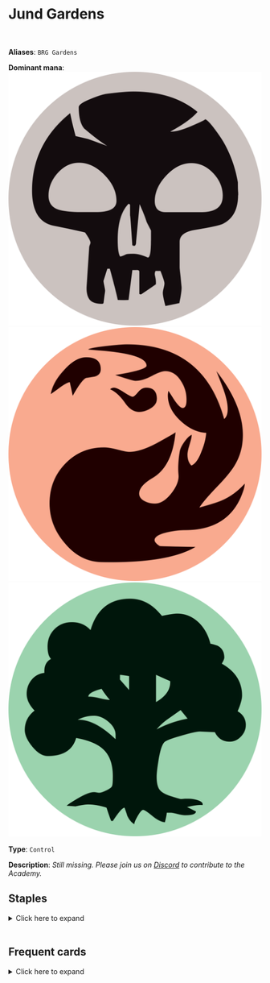 <!-- This page is automatically generated by Myr: do not update it manually. -->
<!-- Changes directly applied here will be lost. -->
<!-- If you plan to update this page, please update the template at https://github.com/Pauperformance/pauperformance-bot -->
<!-- Templates can be found under pauperformance-bot/resources/templates/ -->
# Jund Gardens
<br/>

**Aliases**: `BRG Gardens`


**Dominant mana**: <img src="../resources/images/mana/B.png" class="dominant-mana-icon"/> <img src="../resources/images/mana/R.png" class="dominant-mana-icon"/> <img src="../resources/images/mana/G.png" class="dominant-mana-icon"/>

**Type**: `Control`

**Description**: _Still missing. Please join us on [Discord](https://discord.gg/fYQbpjjkQ3) to contribute to the Academy._


## **Staples**

<details>
  <summary>Click here to expand</summary>
<a href="https://scryfall.com/card/clb/882/bojuka-bog"><img src="https://c1.scryfall.com/file/scryfall-cards/normal/front/f/8/f8f1c157-cebc-45fe-9caa-1ea4b305ccfc.jpg" class="archetype-card rounded-image"/></a>
<a href="https://scryfall.com/card/clb/119/cast-down"><img src="https://cards.scryfall.io/normal/front/a/b/aba79021-39af-4e74-beb5-f2f508c865b2.jpg" class="archetype-card rounded-image"/></a>
<a href="https://scryfall.com/card/otc/131/deadly-dispute"><img src="https://cards.scryfall.io/normal/front/e/d/ed01650e-4eb5-4884-9cc6-947b0e20dd3c.jpg" class="archetype-card rounded-image"/></a>
<a href="https://scryfall.com/card/c21/245/ichor-wellspring"><img src="https://cards.scryfall.io/normal/front/1/c/1ccdb407-ac8f-4736-89d3-ab0d086096ea.jpg" class="archetype-card rounded-image"/></a>
<a href="https://scryfall.com/card/c18/262/khalni-garden"><img src="https://cards.scryfall.io/normal/front/3/e/3e0f6ae6-b303-405a-8efa-91de9692768e.jpg" class="archetype-card rounded-image"/></a>
<a href="https://scryfall.com/card/otj/281/swamp"><img src="https://cards.scryfall.io/normal/front/e/b/eb7dc259-9949-4673-a8f1-874396948392.jpg" class="archetype-card rounded-image"/></a>
<a href="https://scryfall.com/card/cmm/190/thorn-of-the-black-rose"><img src="https://cards.scryfall.io/normal/front/b/4/b4b266e2-1cad-40df-bc0e-3e1464b299b3.jpg" class="archetype-card rounded-image"/></a>
</details><br/>



## **Frequent cards**

<details>
  <summary>Click here to expand</summary>
<a href="https://scryfall.com/card/tsr/151/ancient-grudge"><img src="https://c1.scryfall.com/file/scryfall-cards/normal/front/5/f/5f28d4a2-6c75-44c2-93ac-e7159c1c623f.jpg" class="archetype-card rounded-image"/></a>
<a href="https://scryfall.com/card/cmm/374/campfire"><img src="https://cards.scryfall.io/normal/front/3/4/34b64d10-c012-4370-b475-755c4025a348.jpg" class="archetype-card rounded-image"/></a>
<a href="https://scryfall.com/card/mh1/84/crypt-rats"><img src="https://cards.scryfall.io/normal/front/9/6/96916db2-5121-4ff1-880c-369744f11ecf.jpg" class="archetype-card rounded-image"/></a>
<a href="https://scryfall.com/card/mh1/86/defile"><img src="https://cards.scryfall.io/normal/front/5/b/5bcb4398-edd1-41a7-a496-b12bce22ceb6.jpg" class="archetype-card rounded-image"/></a>
<a href="https://scryfall.com/card/cmm/154/drown-in-sorrow"><img src="https://cards.scryfall.io/normal/front/4/5/4512357b-0d08-4996-9301-5853eae1ea64.jpg" class="archetype-card rounded-image"/></a>
<a href="https://scryfall.com/card/lci/105/fanatical-offering"><img src="https://cards.scryfall.io/normal/front/d/8/d896dd52-b134-4b55-ab91-ccb05ecc50f4.jpg" class="archetype-card rounded-image"/></a>
<a href="https://scryfall.com/card/dmu/247/geothermal-bog"><img src="https://cards.scryfall.io/normal/front/1/e/1e62fe57-4fa4-4bfd-8e31-9f6db774d7e2.jpg" class="archetype-card rounded-image"/></a>
<a href="https://scryfall.com/card/dmu/248/haunted-mire"><img src="https://cards.scryfall.io/normal/front/1/6/16f5e958-56e6-4666-a534-24deba6f652d.jpg" class="archetype-card rounded-image"/></a>
<a href="https://scryfall.com/card/ltr/243/lembas"><img src="https://cards.scryfall.io/normal/front/3/b/3b46aacf-b31a-4380-9e4b-82795fbaba3b.jpg" class="archetype-card rounded-image"/></a>
<a href="https://scryfall.com/card/neo/120/reckoners-bargain"><img src="https://cards.scryfall.io/normal/front/6/3/6338942d-d650-4571-8ec6-4d658792c53e.jpg" class="archetype-card rounded-image"/></a>
<a href="https://scryfall.com/card/mid/119/rotten-reunion"><img src="https://cards.scryfall.io/normal/front/9/7/97398ad2-675b-4a34-aab7-935dd6714f1c.jpg" class="archetype-card rounded-image"/></a>
<a href="https://scryfall.com/card/gvl/53/snuff-out"><img src="https://cards.scryfall.io/normal/front/7/5/75bbe89f-09af-494e-b58e-271f64bde4b5.jpg" class="archetype-card rounded-image"/></a>
<a href="https://scryfall.com/card/wth/81/spinning-darkness"><img src="https://cards.scryfall.io/normal/front/5/8/58e64a8e-84b1-416c-9fa7-8b10130dc9e9.jpg" class="archetype-card rounded-image"/></a>
<a href="https://scryfall.com/card/lci/128/tithing-blade-consuming-sepulcher"><img src="https://cards.scryfall.io/normal/front/d/b/dbaa9a2d-e9fd-4746-a26c-f99ae731f024.jpg" class="archetype-card rounded-image"/></a>
<a href="https://scryfall.com/card/ltr/111/troll-of-khazad-d%C3%BBm"><img src="https://cards.scryfall.io/normal/front/a/6/a6539e26-b63b-4725-9407-caaf451de084.jpg" class="archetype-card rounded-image"/></a>
<a href="https://scryfall.com/card/eld/249/witchs-cottage"><img src="https://cards.scryfall.io/normal/front/b/8/b87891cd-b457-4dff-8d18-a7eaf6748fc6.jpg" class="archetype-card rounded-image"/></a>
</details><br/>








